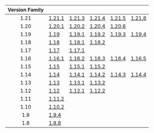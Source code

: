| Version Family | | | | | |
|:---:|---|---|---|---|---|
| 1.21 | [1.21.1](https://github.com/BaldGang/spigot-build/releases/download/20250801/spigot-1.21.1.jar) | [1.21.3](https://github.com/BaldGang/spigot-build/releases/download/20250801/spigot-1.21.3.jar) | [1.21.4](https://github.com/BaldGang/spigot-build/releases/download/20250801/spigot-1.21.4.jar) | [1.21.5](https://github.com/BaldGang/spigot-build/releases/download/20250801/spigot-1.21.5.jar) | [1.21.8](https://github.com/BaldGang/spigot-build/releases/download/20250801/spigot-1.21.8.jar) |
| 1.20 | [1.20.1](https://github.com/BaldGang/spigot-build/releases/download/20250801/spigot-1.20.1.jar) | [1.20.2](https://github.com/BaldGang/spigot-build/releases/download/20250801/spigot-1.20.2.jar) | [1.20.4](https://github.com/BaldGang/spigot-build/releases/download/20250801/spigot-1.20.4.jar) | [1.20.6](https://github.com/BaldGang/spigot-build/releases/download/20250801/spigot-1.20.6.jar) | |
| 1.19 | [1.19](https://github.com/BaldGang/spigot-build/releases/download/20250801/spigot-1.19.jar) | [1.19.1](https://github.com/BaldGang/spigot-build/releases/download/20250801/spigot-1.19.1.jar) | [1.19.2](https://github.com/BaldGang/spigot-build/releases/download/20250801/spigot-1.19.2.jar) | [1.19.3](https://github.com/BaldGang/spigot-build/releases/download/20250801/spigot-1.19.3.jar) | [1.19.4](https://github.com/BaldGang/spigot-build/releases/download/20250801/spigot-1.19.4.jar) |
| 1.18 | [1.18](https://github.com/BaldGang/spigot-build/releases/download/20250801/spigot-1.18.jar) | [1.18.1](https://github.com/BaldGang/spigot-build/releases/download/20250801/spigot-1.18.1.jar) | [1.18.2](https://github.com/BaldGang/spigot-build/releases/download/20250801/spigot-1.18.2.jar) | | |
| 1.17 | [1.17](https://github.com/BaldGang/spigot-build/releases/download/20250801/spigot-1.17.jar) | [1.17.1](https://github.com/BaldGang/spigot-build/releases/download/20250801/spigot-1.17.1.jar) | | | |
| 1.16 | [1.16.1](https://github.com/BaldGang/spigot-build/releases/download/20250801/spigot-1.16.1.jar) | [1.16.2](https://github.com/BaldGang/spigot-build/releases/download/20250801/spigot-1.16.2.jar) | [1.16.3](https://github.com/BaldGang/spigot-build/releases/download/20250801/spigot-1.16.3.jar) | [1.16.4](https://github.com/BaldGang/spigot-build/releases/download/20250801/spigot-1.16.4.jar) | [1.16.5](https://github.com/BaldGang/spigot-build/releases/download/20250801/spigot-1.16.5.jar) |
| 1.15 | [1.15](https://github.com/BaldGang/spigot-build/releases/download/20250801/spigot-1.15.jar) | [1.15.1](https://github.com/BaldGang/spigot-build/releases/download/20250801/spigot-1.15.1.jar) | [1.15.2](https://github.com/BaldGang/spigot-build/releases/download/20250801/spigot-1.15.2.jar) | | |
| 1.14 | [1.14](https://github.com/BaldGang/spigot-build/releases/download/20250801/spigot-1.14.jar) | [1.14.1](https://github.com/BaldGang/spigot-build/releases/download/20250801/spigot-1.14.1.jar) | [1.14.2](https://github.com/BaldGang/spigot-build/releases/download/20250801/spigot-1.14.2.jar) | [1.14.3](https://github.com/BaldGang/spigot-build/releases/download/20250801/spigot-1.14.3.jar) | [1.14.4](https://github.com/BaldGang/spigot-build/releases/download/20250801/spigot-1.14.4.jar) |
| 1.13 | [1.13](https://github.com/BaldGang/spigot-build/releases/download/20250801/spigot-1.13.jar) | [1.13.1](https://github.com/BaldGang/spigot-build/releases/download/20250801/spigot-1.13.1.jar) | [1.13.2](https://github.com/BaldGang/spigot-build/releases/download/20250801/spigot-1.13.2.jar) | | |
| 1.12 | [1.12](https://github.com/BaldGang/spigot-build/releases/download/20250801/spigot-1.12.jar) | [1.12.1](https://github.com/BaldGang/spigot-build/releases/download/20250801/spigot-1.12.1.jar) | [1.12.2](https://github.com/BaldGang/spigot-build/releases/download/20250801/spigot-1.12.2.jar) | | |
| 1.11 | [1.11.2](https://github.com/BaldGang/spigot-build/releases/download/20250801/spigot-1.11.2.jar) | | | | |
| 1.10 | [1.10.2](https://github.com/BaldGang/spigot-build/releases/download/20250801/spigot-1.10.2.jar) | | | | |
| 1.9 | [1.9.4](https://github.com/BaldGang/spigot-build/releases/download/20250801/spigot-1.9.4.jar) | | | | |
| 1.8 | [1.8.8](https://github.com/BaldGang/spigot-build/releases/download/20250801/spigot-1.8.8.jar) | | | | |
